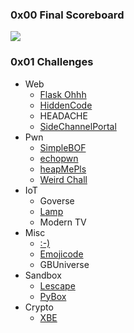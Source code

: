 ### 0x00 Final Scoreboard
![](https://i.imgur.com/oxFjR0v.png)

### 0x01 Challenges
<ul>
  <li>Web
    <ul>
      <li><a href="https://github.com/DEKRA-CTF/CTFs/blob/main/2020/web/Flask_Ohhh.md">Flask Ohhh</a></li>
      <li><a href="https://github.com/DEKRA-CTF/CTFs/blob/main/2020/web/HiddenCode.md">HiddenCode</a></li>
      <li>HEADACHE</li>
      <li><a href="https://github.com/DEKRA-CTF/CTFs/blob/main/2020/web/SideChannelPortal.md">SideChannelPortal</a></li>
    </ul>
  </li>
  <li>Pwn
    <ul>
      <li><a href="https://github.com/DEKRA-CTF/CTFs/blob/main/2020/pwn/SimpleBOF.md">SimpleBOF</a></li>
      <li><a href="https://github.com/DEKRA-CTF/CTFs/blob/main/2020/pwn/echopwn.md">echopwn</a></li>
      <li><a href="https://github.com/DEKRA-CTF/CTFs/blob/main/2020/pwn/heapMePls.md">heapMePls</a></li>
      <li><a href="https://github.com/DEKRA-CTF/CTFs/blob/main/2020/pwn/Weird_Chall.md">Weird Chall</a></li>
    </ul>
  </li>
  <li>IoT
    <ul>
      <li>Goverse</li>
      <li><a href="https://github.com/DEKRA-CTF/CTFs/blob/main/2020/IoT/Lamp.md">Lamp</a></li>
      <li>Modern TV</li>
    </ul>
  </li>
  <li>Misc
    <ul>
      <li><a href="https://github.com/DEKRA-CTF/CTFs/blob/main/2020/misc/:-).md">:-)</a></li>
      <li><a href="https://github.com/DEKRA-CTF/CTFs/blob/main/2020/misc/Emojicode.md">Emojicode</a></li>
      <li>GBUniverse</li>
    </ul>
  </li>
  <li>Sandbox
    <ul>
      <li><a href="https://github.com/DEKRA-CTF/CTFs/blob/main/2020/Sandbox/Lescape.md">Lescape</a></li>
      <li><a href="https://github.com/DEKRA-CTF/CTFs/blob/main/2020/Sandbox/PyBox.md">PyBox</a></li>
    </ul>
  </li>
  <li>Crypto
    <ul>
      <li><a href="https://github.com/DEKRA-CTF/CTFs/blob/main/2020/crypto/XBE.md">XBE</a></li>
    </ul>
  </li>
</ul>
